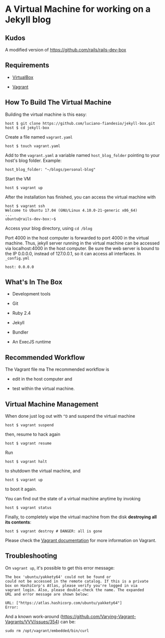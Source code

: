 # A Virtual Machine for working on a Jekyll blog 


## Kudos

A modified version of <https://github.com/rails/rails-dev-box>

## Requirements

* [VirtualBox](https://www.virtualbox.org)

* [Vagrant](http://vagrantup.com)

## How To Build The Virtual Machine


Building the virtual machine is this easy:

    host $ git clone https://github.com/luciano-fiandesio/jekyll-box.git
    host $ cd jekyll-box


Create a file named `vagrant.yaml`

    host $ touch vagrant.yaml

Add to the `vagrant.yaml` a variable named `host_blog_folder` pointing to your host's blog folder. Example:

    host_blog_folder: "~/blogs/personal-blog"

Start the VM

    host $ vagrant up


After the installation has finished, you can access the virtual machine with

    host $ vagrant ssh
    Welcome to Ubuntu 17.04 (GNU/Linux 4.10.0-21-generic x86_64)
    ...
    ubuntu@rails-dev-box:~$

Access your blog directory, using `cd /blog`

Port 4000 in the host computer is forwarded to port 4000 in the virtual machine. Thus, jekyll server running in the virtual machine can be accessed via localhost:4000 in the host computer. Be sure the web server is bound to the IP 0.0.0.0, instead of 127.0.0.1, so it can access all interfaces. In `_config.yml`

    host: 0.0.0.0

## What's In The Box

* Development tools

* Git

* Ruby 2.4

* Jekyll

* Bundler

* An ExecJS runtime

## Recommended Workflow

The Vagrant file ma
The recommended workflow is

* edit in the host computer and

* test within the virtual machine.

## Virtual Machine Management

When done just log out with `^D` and suspend the virtual machine

    host $ vagrant suspend

then, resume to hack again

    host $ vagrant resume

Run

    host $ vagrant halt

to shutdown the virtual machine, and

    host $ vagrant up

to boot it again.

You can find out the state of a virtual machine anytime by invoking

    host $ vagrant status

Finally, to completely wipe the virtual machine from the disk **destroying all its contents**:

    host $ vagrant destroy # DANGER: all is gone

Please check the [Vagrant documentation](http://docs.vagrantup.com/v2/) for more information on Vagrant.


## Troubleshooting

On `vagrant up`, it's possible to get this error message:

```
The box 'ubuntu/yakkety64' could not be found or
could not be accessed in the remote catalog. If this is a private
box on HashiCorp's Atlas, please verify you're logged in via
vagrant login. Also, please double-check the name. The expanded
URL and error message are shown below:

URL: ["https://atlas.hashicorp.com/ubuntu/yakkety64"]
Error:
```

And a known work-around (https://github.com/Varying-Vagrant-Vagrants/VVV/issues/354) can be:

    sudo rm /opt/vagrant/embedded/bin/curl

